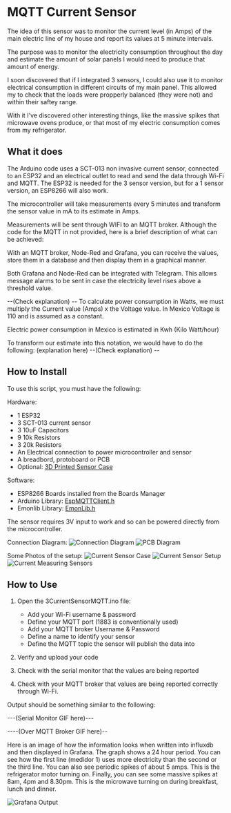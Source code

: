 # MQTT Current Sensor

The idea of this sensor was to monitor the current level (in Amps) of the main electric line of my house and report its values at 5 minute intervals.

The purpose was to monitor the electricity consumption throughout the day and estimate the amount of solar panels I would need to produce that amount of energy.

I soon discovered that if I integrated 3 sensors, I could also use it to monitor electrical consumption in different circuits of my main panel. This allowed my to check that the loads were propperly balanced (they were not) and within their saftey range.

With it I've discovered other interesting things, like the massive spikes that microwave ovens produce, or that most of my electric consumption comes from my refrigerator.

## What it does

The Arduino code uses a SCT-013 non invasive current sensor, connected to an ESP32 and an electrical outlet to read and send the data through Wi-Fi and MQTT. The ESP32 is needed for the 3 sensor version, but for a 1 sensor version, an ESP8266 will also work.

The microcontroller will take measurements every 5 minutes and transform the sensor value in mA to its estimate in Amps.

Measurements will be sent through WIFI to an MQTT broker. Although the code for the MQTT in not provided, here is a brief description of what can be achieved:

With an MQTT broker, Node-Red and Grafana, you can receive the values, store them in a database and then display them in a graphical manner.

Both Grafana and Node-Red can be integrated with Telegram. This allows message alarms to be sent in case the electricity level rises above a threshold value.

--(Check explanation) --
To calculate power consumption in Watts, we must multiply the Current value (Amps) x the Voltage value. In Mexico Voltage is 110 and is assumed as a constant.

Electric power consumption in Mexico is estimated in Kwh (Kilo Watt/hour)

To transform our estimate into this notation, we would have to do the following: (explanation here)
--(Check explanation) --

## How to Install

To use this script, you must have the following:

Hardware:

- 1 ESP32
- 3 SCT-013 current sensor
- 3 10uF Capacitors
- 9 10k Resistors
- 3 20k Resistors
- An Electrical connection to power microcontroller and sensor
- A breadbord, protoboard or PCB
- Optional: [3D Printed Sensor Case](https://www.prusaprinters.org/prints/36310-esp32-energy-monitor-case)

Software:

- ESP8266 Boards installed from the Boards Manager
- Arduino Library: [EspMQTTClient.h](https://www.arduino.cc/reference/en/libraries/espmqttclient/)
- Emonlib Library: [EmonLib.h](https://www.arduino.cc/reference/en/libraries/emonlib/)

The sensor requires 3V input to work and so can be powered directly from the microcontroller.

Connection Diagram:
![Connection Diagram](https://bite-size.mx/CurrentSensorDiagram.png)
![PCB Diagram](https://bite-size.mx/CurrentSensorPCB.png)

Some Photos of the setup:
![Current Sensor Case](https://bite-size.mx/ElectricSensorCase.png)
![Current Sensor Setup](https://bite-size.mx/CurrentSensorSetup.png)
![Current Measuring Sensors](https://bite-size.mx/CurrentSensors.png)

## How to Use

1. Open the 3CurrentSensorMQTT.ino file:
    - Add your Wi-Fi username & password
    - Define your MQTT port (1883 is conventionally used)
    - Add your MQTT broker Username & Password
    - Define a name to identify your sensor
    - Define the MQTT topic the sensor will publish the data into

2. Verify and upload your code

3. Check with the serial monitor that the values are being reported

4. Check with your MQTT broker that values are being reported correctly through Wi-Fi.

Output should be something similar to the following:

---(Serial Monitor GIF here)---

----(Over MQTT Broker GIF here)--

Here is an image of how the information looks when written into influxdb and then displayed in Grafana. 
The graph shows a 24 hour period. 
You can see how the first line (medidor 1) uses more electricity than the second or the third line. 
You can also see periodic spikes of about 5 amps. This is the refrigerator motor turning on. 
Finally, you can see some massive spikes at 8am, 4pm and 8.30pm. This is the microwave turning on during breakfast, lunch and dinner.

![Grafana Output](http://bite-size.mx/GrafanaCurrentSensor.png)
